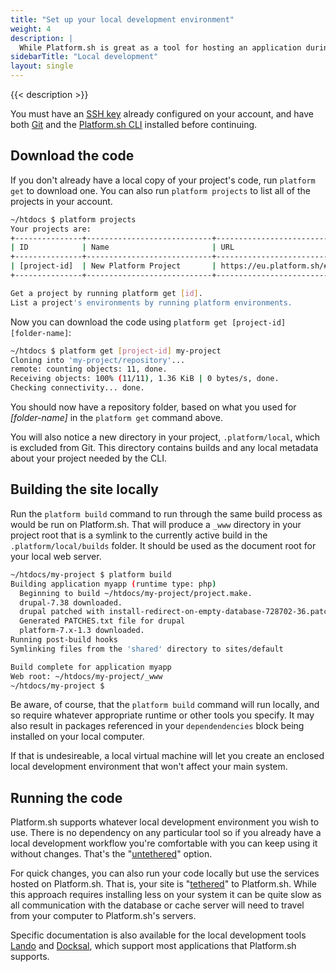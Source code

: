 ```yaml
---
title: "Set up your local development environment"
weight: 4
description: |
  While Platform.sh is great as a tool for hosting an application during both development and production, it's naturally not the ideal place to edit code. You can't, in fact, as the file system is read-only (as it should be). The proper place to edit your code is on your computer.
sidebarTitle: "Local development"
layout: single
---
```


{{< description >}}

You must have an [SSH key](/development/tools.md#ssh) already configured on your account, and have both [Git](/development/tools.md#git) and the [Platform.sh CLI](/development/cli/_index.md) installed before continuing.

## Download the code

If you don't already have a local copy of your project's code, run `platform get` to download one. You can also run `platform projects` to list all of the projects in your account.

```bash
~/htdocs $ platform projects
Your projects are:
+---------------+----------------------------+------------------------------------------------+
| ID            | Name                       | URL                                            |
+---------------+----------------------------+------------------------------------------------+
| [project-id]  | New Platform Project       | https://eu.platform.sh/#/projects/[project-id] |
+---------------+----------------------------+------------------------------------------------+

Get a project by running platform get [id].
List a project's environments by running platform environments.
```

Now you can download the code using `platform get [project-id] [folder-name]`:

```bash
~/htdocs $ platform get [project-id] my-project
Cloning into 'my-project/repository'...
remote: counting objects: 11, done.
Receiving objects: 100% (11/11), 1.36 KiB | 0 bytes/s, done.
Checking connectivity... done.
```

You should now have a repository folder, based on what you used for *[folder-name]* in the `platform get` command above.

You will also notice a new directory in your project, `.platform/local`, which is excluded from Git.  This directory contains builds and any local metadata about your project needed by the CLI.

## Building the site locally

Run the `platform build` command to run through the same build process as would be run on Platform.sh.  That will produce a `_www` directory in your project root that is a symlink to the currently active build in the `.platform/local/builds` folder. It should be used as the document root for your local web server.

```bash
~/htdocs/my-project $ platform build
Building application myapp (runtime type: php)
  Beginning to build ~/htdocs/my-project/project.make.
  drupal-7.38 downloaded.
  drupal patched with install-redirect-on-empty-database-728702-36.patch.
  Generated PATCHES.txt file for drupal
  platform-7.x-1.3 downloaded.
Running post-build hooks
Symlinking files from the 'shared' directory to sites/default

Build complete for application myapp
Web root: ~/htdocs/my-project/_www
~/htdocs/my-project $
```

Be aware, of course, that the `platform build` command will run locally, and so require whatever appropriate runtime or other tools you specify.  It may also result in packages referenced in your `dependendencies` block being installed on your local computer.

If that is undesireable, a local virtual machine will let you create an enclosed local development environment that won't affect your main system.

## Running the code

Platform.sh supports whatever local development environment you wish to use.  There is no dependency on any particular tool so if you already have a local development workflow you're comfortable with you can keep using it without changes.  That's the "[untethered](/development/local/untethered.md)" option.

For quick changes, you can also run your code locally but use the services hosted on Platform.sh.  That is, your site is "[tethered](/development/local/tethered.md)" to Platform.sh.  While this approach requires installing less on your system it can be quite slow as all communication with the database or cache server will need to travel from your computer to Platform.sh's servers.

Specific documentation is also available for the local development tools [Lando](/development/local/lando.md) and [Docksal](/development/local/docksal.md), which support most applications that Platform.sh supports.
